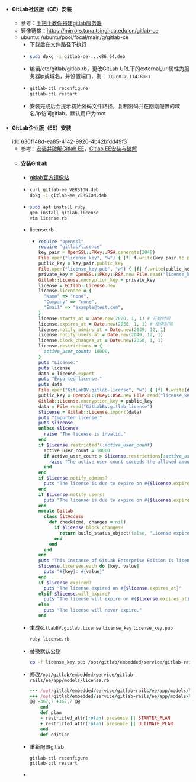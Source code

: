 - #### GitLab社区版（CE）安装
	- 参考：[手把手教你搭建gitlab服务器](https://zhuanlan.zhihu.com/p/62042884)
	- 镜像链接：https://mirrors.tuna.tsinghua.edu.cn/gitlab-ce
	- ubuntu: /ubuntu/pool/focal/main/g/gitlab-ce
		- 下载后在文件路径下执行
		- ```bash
		  sudo dpkg -i gitlab-ce-...x86_64.deb
		  ```
		- 编辑/etc/gitlab/gitlab.rb，更改GitLab URL下的external_url属性为服务器ip或域名，并设置端口，例：
		  `10.60.2.114:8081`
		- ```bash
		  gitlab-ctl reconfigure
		  gitlab-ctl restart
		  ```
		- 安装完成后会提示初始密码文件路径，复制密码并在刚刚配置的域名/ip访问gitlab，默认用户为root
- #### GitLab企业版（EE）安装
  id:: 630f148d-ea85-4142-9920-4b42bfdd49f3
	- 参考：[安装并破解Gitlab EE](https://blog.17lai.site/posts/29a820b3)，[Gitlab EE安装与破解](https://conf.top/post/506)
	- #### 安装GitLab
		- [gitlab官方镜像站](https://packages.gitlab.com/gitlab/gitlab-ee)
		- ```bash
		  curl gitlab-ee_VERSION.deb
		  dpkg -i gitlab-ee_VERSION.deb
		  ```
		- ```bash
		  sudo apt install ruby
		  gem install gitlab-license
		  vim license.rb
		  ```
		- license.rb
			- ```ruby
			  require "openssl"
			  require "gitlab/license"
			  key_pair = OpenSSL::PKey::RSA.generate(2048)
			  File.open("license_key", "w") { |f| f.write(key_pair.to_pem) }
			  public_key = key_pair.public_key
			  File.open("license_key.pub", "w") { |f| f.write(public_key.to_pem) }
			  private_key = OpenSSL::PKey::RSA.new File.read("license_key")
			  Gitlab::License.encryption_key = private_key
			  license = Gitlab::License.new
			  license.licensee = {
			    "Name" => "none",
			    "Company" => "none",
			    "Email" => "example@test.com",
			  }
			  license.starts_at = Date.new(2020, 1, 1) # 开始时间
			  license.expires_at = Date.new(2050, 1, 1) # 结束时间
			  license.notify_admins_at = Date.new(2049, 12, 1)
			  license.notify_users_at = Date.new(2049, 12, 1)
			  license.block_changes_at = Date.new(2050, 1, 1)
			  license.restrictions = {
			    active_user_count: 10000,
			  }
			  puts "License:"
			  puts license
			  data = license.export
			  puts "Exported license:"
			  puts data
			  File.open("GitLabBV.gitlab-license", "w") { |f| f.write(data) }
			  public_key = OpenSSL::PKey::RSA.new File.read("license_key.pub")
			  Gitlab::License.encryption_key = public_key
			  data = File.read("GitLabBV.gitlab-license")
			  $license = Gitlab::License.import(data)
			  puts "Imported license:"
			  puts $license
			  unless $license
			    raise "The license is invalid."
			  end
			  if $license.restricted?(:active_user_count)
			    active_user_count = 10000
			    if active_user_count > $license.restrictions[:active_user_count]
			      raise "The active user count exceeds the allowed amount!"
			    end
			  end
			  if $license.notify_admins?
			    puts "The license is due to expire on #{$license.expires_at}."
			  end
			  if $license.notify_users?
			    puts "The license is due to expire on #{$license.expires_at}."
			  end
			  module Gitlab
			    class GitAccess
			      def check(cmd, changes = nil)
			        if $license.block_changes?
			          return build_status_object(false, "License expired")
			        end
			      end
			    end
			  end
			  puts "This instance of GitLab Enterprise Edition is licensed to:"
			  $license.licensee.each do |key, value|
			    puts "#{key}: #{value}"
			  end
			  if $license.expired?
			    puts "The license expired on #{$license.expires_at}"
			  elsif $license.will_expire?
			    puts "The license will expire on #{$license.expires_at}"
			  else
			    puts "The license will never expire."
			  end
			  ```
		- 生成`GitLabBV.gitlab.license` `license_key` `license_key.pub`
		  ```bash
		  ruby license.rb
		  ```
		- 替换默认公钥
		  ```bash
		  cp -f license_key.pub /opt/gitlab/embedded/service/gitlab-rails/.license_encryption_key.pub
		  ```
		- 修改`/opt/gitlab/embedded/service/gitlab-rails/ee/app/models/license.rb`
		  ```ruby
		  --- /opt/gitlab/embedded/service/gitlab-rails/ee/app/models/license.rb
		  +++ /opt/gitlab/embedded/service/gitlab-rails/ee/app/models/license.rb
		  @@ -367,7 +367,7 @@
		      end
		      def plan
		      - restricted_attr(:plan).presence || STARTER_PLAN
		      + restricted_attr(:plan).presence || ULTIMATE_PLAN
		      end
		      def edition
		  ```
		- 重新配置gitlab
		  ```bash
		  gitlab-ctl reconfigure
		  gitlab-ctl restart
		  ```
		-